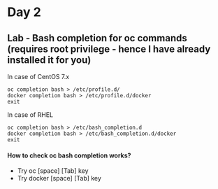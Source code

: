 # Day 2

## Lab - Bash completion for oc commands (requires root privilege - hence I have already installed it for you)
In case of CentOS 7.x
```
oc completion bash > /etc/profile.d/
docker completion bash > /etc/profile.d/docker
exit
```

In case of RHEL
```
oc completion bash > /etc/bash_completion.d
docker completion bash > /etc/bash_completion.d/docker
exit
```

#### How to check oc bash completion works?
- Try oc [space] [Tab] key
- Try docker [space] [Tab] key
